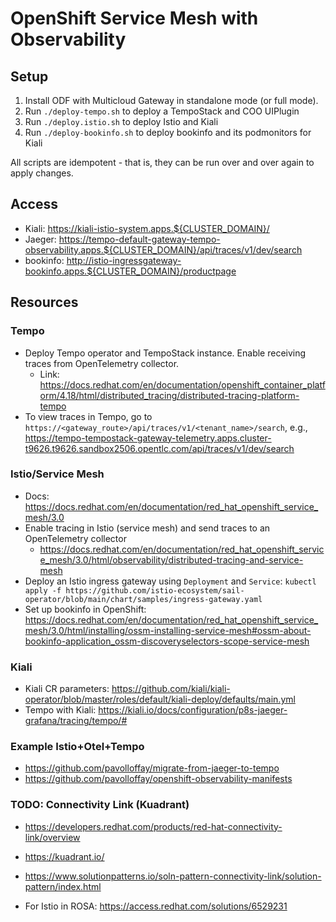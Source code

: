 # OpenShift Service Mesh with Observability

## Setup

1. Install ODF with Multicloud Gateway in standalone mode (or full mode).
1. Run `./deploy-tempo.sh` to deploy a TempoStack and COO UIPlugin
1. Run `./deploy.istio.sh` to deploy Istio and Kiali
1. Run `./deploy-bookinfo.sh` to deploy bookinfo and its podmonitors for Kiali

All scripts are idempotent - that is, they can be run over and over again to apply changes.

## Access

- Kiali: <https://kiali-istio-system.apps.${CLUSTER_DOMAIN}/>
- Jaeger: <https://tempo-default-gateway-tempo-observability.apps.${CLUSTER_DOMAIN}/api/traces/v1/dev/search>
- bookinfo: <http://istio-ingressgateway-bookinfo.apps.${CLUSTER_DOMAIN}/productpage>

## Resources

### Tempo
- Deploy Tempo operator and TempoStack instance. Enable receiving traces from OpenTelemetry collector.
    - Link: <https://docs.redhat.com/en/documentation/openshift_container_platform/4.18/html/distributed_tracing/distributed-tracing-platform-tempo>
- To view traces in Tempo, go to `https://<gateway_route>/api/traces/v1/<tenant_name>/search`, e.g., <https://tempo-tempostack-gateway-telemetry.apps.cluster-t9626.t9626.sandbox2506.opentlc.com/api/traces/v1/dev/search>

### Istio/Service Mesh
- Docs: https://docs.redhat.com/en/documentation/red_hat_openshift_service_mesh/3.0
- Enable tracing in Istio (service mesh) and send traces to an OpenTelemetry collector
    - https://docs.redhat.com/en/documentation/red_hat_openshift_service_mesh/3.0/html/observability/distributed-tracing-and-service-mesh
- Deploy an Istio ingress gateway using `Deployment` and `Service`: `kubectl apply -f https://github.com/istio-ecosystem/sail-operator/blob/main/chart/samples/ingress-gateway.yaml`
- Set up bookinfo in OpenShift: https://docs.redhat.com/en/documentation/red_hat_openshift_service_mesh/3.0/html/installing/ossm-installing-service-mesh#ossm-about-bookinfo-application_ossm-discoveryselectors-scope-service-mesh

### Kiali
- Kiali CR parameters: https://github.com/kiali/kiali-operator/blob/master/roles/default/kiali-deploy/defaults/main.yml
- Tempo with Kiali: https://kiali.io/docs/configuration/p8s-jaeger-grafana/tracing/tempo/#

### Example Istio+Otel+Tempo
- https://github.com/pavolloffay/migrate-from-jaeger-to-tempo
- https://github.com/pavolloffay/openshift-observability-manifests

### TODO: Connectivity Link (Kuadrant)
- https://developers.redhat.com/products/red-hat-connectivity-link/overview
- https://kuadrant.io/
- https://www.solutionpatterns.io/soln-pattern-connectivity-link/solution-pattern/index.html


- For Istio in ROSA: <https://access.redhat.com/solutions/6529231>